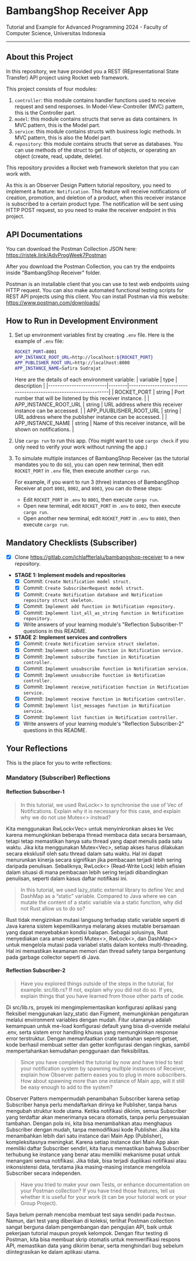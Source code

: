 # BambangShop Receiver App
Tutorial and Example for Advanced Programming 2024 - Faculty of Computer Science, Universitas Indonesia

---

## About this Project
In this repository, we have provided you a REST (REpresentational State Transfer) API project using Rocket web framework.

This project consists of four modules:
1.  `controller`: this module contains handler functions used to receive request and send responses.
    In Model-View-Controller (MVC) pattern, this is the Controller part.
2.  `model`: this module contains structs that serve as data containers.
    In MVC pattern, this is the Model part.
3.  `service`: this module contains structs with business logic methods.
    In MVC pattern, this is also the Model part.
4.  `repository`: this module contains structs that serve as databases.
    You can use methods of the struct to get list of objects, or operating an object (create, read, update, delete).

This repository provides a Rocket web framework skeleton that you can work with.

As this is an Observer Design Pattern tutorial repository, you need to implement a feature: `Notification`.
This feature will receive notifications of creation, promotion, and deletion of a product, when this receiver instance is subscribed to a certain product type.
The notification will be sent using HTTP POST request, so you need to make the receiver endpoint in this project.

## API Documentations

You can download the Postman Collection JSON here: https://ristek.link/AdvProgWeek7Postman

After you download the Postman Collection, you can try the endpoints inside "BambangShop Receiver" folder.

Postman is an installable client that you can use to test web endpoints using HTTP request.
You can also make automated functional testing scripts for REST API projects using this client.
You can install Postman via this website: https://www.postman.com/downloads/

## How to Run in Development Environment
1.  Set up environment variables first by creating `.env` file.
    Here is the example of `.env` file:
    ```bash
    ROCKET_PORT=8001
    APP_INSTANCE_ROOT_URL=http://localhost:${ROCKET_PORT}
    APP_PUBLISHER_ROOT_URL=http://localhost:8000
    APP_INSTANCE_NAME=Safira Sudrajat
    ```
    Here are the details of each environment variable:
    | variable                | type   | description                                                     |
    |-------------------------|--------|-----------------------------------------------------------------|
    | ROCKET_PORT             | string | Port number that will be listened by this receiver instance.    |
    | APP_INSTANCE_ROOT_URL   | string | URL address where this receiver instance can be accessed.       |
    | APP_PUUBLISHER_ROOT_URL | string | URL address where the publisher instance can be accessed.       |
    | APP_INSTANCE_NAME       | string | Name of this receiver instance, will be shown on notifications. |
2.  Use `cargo run` to run this app.
    (You might want to use `cargo check` if you only need to verify your work without running the app.)
3.  To simulate multiple instances of BambangShop Receiver (as the tutorial mandates you to do so),
    you can open new terminal, then edit `ROCKET_PORT` in `.env` file, then execute another `cargo run`.

    For example, if you want to run 3 (three) instances of BambangShop Receiver at port `8001`, `8002`, and `8003`, you can do these steps:
    -   Edit `ROCKET_PORT` in `.env` to `8001`, then execute `cargo run`.
    -   Open new terminal, edit `ROCKET_PORT` in `.env` to `8002`, then execute `cargo run`.
    -   Open another new terminal, edit `ROCKET_PORT` in `.env` to `8003`, then execute `cargo run`.

## Mandatory Checklists (Subscriber)
-   [x] Clone https://gitlab.com/ichlaffterlalu/bambangshop-receiver to a new repository.
-   **STAGE 1: Implement models and repositories**
    -   [x] Commit: `Create Notification model struct.`
    -   [x] Commit: `Create SubscriberRequest model struct.`
    -   [x] Commit: `Create Notification database and Notification repository struct skeleton.`
    -   [x] Commit: `Implement add function in Notification repository.`
    -   [x] Commit: `Implement list_all_as_string function in Notification repository.`
    -   [x] Write answers of your learning module's "Reflection Subscriber-1" questions in this README.
-   **STAGE 2: Implement services and controllers**
    -   [x] Commit: `Create Notification service struct skeleton.`
    -   [x] Commit: `Implement subscribe function in Notification service.`
    -   [x] Commit: `Implement subscribe function in Notification controller.`
    -   [x] Commit: `Implement unsubscribe function in Notification service.`
    -   [x] Commit: `Implement unsubscribe function in Notification controller.`
    -   [x] Commit: `Implement receive_notification function in Notification service.`
    -   [x] Commit: `Implement receive function in Notification controller.`
    -   [x] Commit: `Implement list_messages function in Notification service.`
    -   [x] Commit: `Implement list function in Notification controller.`
    -   [x] Write answers of your learning module's "Reflection Subscriber-2" questions in this README.

## Your Reflections
This is the place for you to write reflections:

### Mandatory (Subscriber) Reflections

#### Reflection Subscriber-1
> In this tutorial, we used RwLock<> to synchronise the use of Vec of Notifications. Explain why
it is necessary for this case, and explain why we do not use Mutex<> instead?

Kita menggunakan RwLock<Vec<Notification>> untuk menyinkronkan akses ke Vec<Notification> karena memungkinkan beberapa thread membaca data secara bersamaan, tetapi tetap memastikan hanya satu thread yang dapat menulis pada satu waktu. Jika kita menggunakan Mutex<Vec<Notification>>, setiap akses harus dilakukan secara eksklusif oleh satu thread dalam satu waktu. Hal ini dapat menurunkan kinerja secara signifikan jika pembacaan terjadi lebih sering daripada penulisan. Sebaliknya, RwLock<> (Read-Write Lock) lebih efisien dalam situasi di mana pembacaan lebih sering terjadi dibandingkan penulisan, seperti dalam kasus daftar notifikasi ini.

> In this tutorial, we used lazy_static external library to define Vec and DashMap as a “static”
variable. Compared to Java where we can mutate the content of a static variable via a
static function, why did not Rust allow us to do so?

Rust tidak mengizinkan mutasi langsung terhadap static variable seperti di Java karena sistem kepemilikannya melarang akses mutable bersamaan yang dapat menyebabkan kondisi balapan. Sebagai solusinya, Rust menyediakan cara aman seperti Mutex<>, RwLock<>, dan DashMap<> untuk mengelola mutasi pada variabel statis dalam konteks multi-threading. Hal ini memastikan keamanan memori dan thread safety tanpa bergantung pada garbage collector seperti di Java.


#### Reflection Subscriber-2
> Have you explored things outside of the steps in the tutorial, for example: src/lib.rs? If not,
explain why you did not do so. If yes, explain things that you have learned from those other
parts of code.

Di src/lib.rs, proyek ini mengimplementasikan konfigurasi aplikasi yang fleksibel menggunakan lazy_static dan Figment, memungkinkan pengaturan melalui environment variables dengan mudah. Fitur utamanya adalah kemampuan untuk me-load konfigurasi default yang bisa di-override melalui .env, serta sistem error handling khusus yang memungkinkan response error terstruktur. Dengan memanfaatkan crate tambahan seperti getset, kode berhasil membuat setter dan getter konfigurasi dengan ringkas, sambil mempertahankan kemudahan penggunaan dan fleksibilitas.

> Since you have completed the tutorial by now and have tried to test your notification system
by spawning multiple instances of Receiver, explain how Observer pattern eases you to plug
in more subscribers. How about spawning more than one instance of Main app, will it still be
easy enough to add to the system? 

Observer Pattern mempermudah penambahan Subscriber karena setiap Subscriber hanya perlu mendaftarkan dirinya ke Publisher, tanpa harus mengubah struktur kode utama. Ketika notifikasi dikirim, semua Subscriber yang terdaftar akan menerimanya secara otomatis, tanpa perlu penyesuaian tambahan. Dengan pola ini, kita bisa menambahkan atau menghapus Subscriber dengan mudah, tanpa memodifikasi kode Publisher. Jika kita menambahkan lebih dari satu instance dari Main App (Publisher), kompleksitasnya meningkat. Karena setiap instance dari Main App akan memiliki daftar Subscriber sendiri, kita harus memastikan bahwa Subscriber terhubung ke instance yang benar atau memiliki mekanisme pusat untuk menangani semua notifikasi. Jika tidak, bisa terjadi duplikasi notifikasi atau inkonsistensi data, terutama jika masing-masing instance mengelola Subscriber secara independen.

> Have you tried to make your own Tests, or enhance documentation on your Postman
collection? If you have tried those features, tell us whether it is useful for your work (it can be
your tutorial work or your Group Project). 

Saya belum pernah mencoba membuat test saya sendiri pada `Postman`. Namun, dari test yang diberikan di koleksi, terlihat Postman collection sangat berguna dalam pengembangan dan pengujian API, baik untuk pekerjaan tutorial maupun proyek kelompok. Dengan fitur testing di Postman, kita bisa membuat skrip otomatis untuk memverifikasi respons API, memastikan data yang dikirim benar, serta menghindari bug sebelum diintegrasikan ke dalam aplikasi utama.
